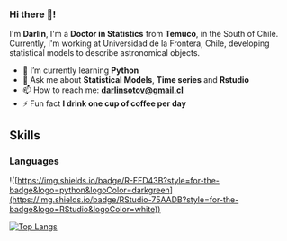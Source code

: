### Hi there 👋!
I'm **Darlin**, I'm a **Doctor in Statistics** from **Temuco**, in the South of Chile. Currently, I'm working at Universidad de la Frontera, Chile,  developing statistical models to describe astronomical objects.

- 🌱 I’m currently learning **Python**
- 💬 Ask me about **Statistical Models**, **Time series** and **Rstudio**
- 📫 How to reach me: **darlinsotov@gmail.cl**
- ⚡ Fun fact **I drink one cup of coffee per day**

## Skills
### Languages
!([https://img.shields.io/badge/R-FFD43B?style=for-the-badge&logo=python&logoColor=darkgreen](https://img.shields.io/badge/RStudio-75AADB?style=for-the-badge&logo=RStudio&logoColor=white))

[![Top Langs](https://github-readme-stats.vercel.app/api/top-langs/?username=darlinsoto&layout=compact)](https://github.com/anuraghazra/github-readme-stats)


<!--


![R](https://img.shields.io/badge/R-007ACC?style=for-the-badge&logo=typescript&logoColor=white)
![R](https://img.shields.io/badge/R-F7DF1E?style=for-the-badge&logo=javascript&logoColor=black)


[![Darlin's GitHub stats](https://github-readme-stats.vercel.app/api?username=darlinsoto&count_private=true&show_icons=true&hide_rank=true&include_all_commits=true)](https://github.com/anuraghazra/github-readme-stats) 


**DarlinSoto/darlinsoto** is a ✨ _special_ ✨ repository because its `README.md` (this file) appears on your GitHub profile.

Here are some ideas to get you started:

- 🔭 I’m currently working on ...
- 🌱 I’m currently learning ...
- 👯 I’m looking to collaborate on ...
- 🤔 I’m looking for help with ...
- 💬 Ask me about ...
- 📫 How to reach me: ...
- 😄 Pronouns: ...
- ⚡ Fun fact: ...
-->
